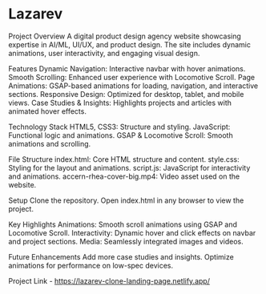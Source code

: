 # Lazarev
Project Overview
A digital product design agency website showcasing expertise in AI/ML, UI/UX, and product design. The site includes dynamic animations, user interactivity, and engaging visual design.

Features
Dynamic Navigation: Interactive navbar with hover animations.
Smooth Scrolling: Enhanced user experience with Locomotive Scroll.
Page Animations: GSAP-based animations for loading, navigation, and interactive sections.
Responsive Design: Optimized for desktop, tablet, and mobile views.
Case Studies & Insights: Highlights projects and articles with animated hover effects.

Technology Stack
HTML5, CSS3: Structure and styling.
JavaScript: Functional logic and animations.
GSAP & Locomotive Scroll: Smooth animations and scrolling.

File Structure
index.html: Core HTML structure and content.
style.css: Styling for the layout and animations.
script.js: JavaScript for interactivity and animations.
accern-rhea-cover-big.mp4: Video asset used on the website.

Setup
Clone the repository.
Open index.html in any browser to view the project.

Key Highlights
Animations: Smooth scroll animations using GSAP and Locomotive Scroll.
Interactivity: Dynamic hover and click effects on navbar and project sections.
Media: Seamlessly integrated images and videos.

Future Enhancements
Add more case studies and insights.
Optimize animations for performance on low-spec devices.

Project Link - https://lazarev-clone-landing-page.netlify.app/
